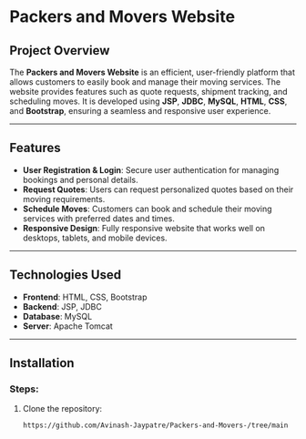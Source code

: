 # Packers and Movers Website

## Project Overview

The **Packers and Movers Website** is an efficient, user-friendly platform that allows customers to easily book and manage their moving services. The website provides features such as quote requests, shipment tracking, and scheduling moves. It is developed using **JSP**, **JDBC**, **MySQL**, **HTML**, **CSS**, and **Bootstrap**, ensuring a seamless and responsive user experience.

---

## Features

- **User Registration & Login**: Secure user authentication for managing bookings and personal details.
- **Request Quotes**: Users can request personalized quotes based on their moving requirements.
- **Schedule Moves**: Customers can book and schedule their moving services with preferred dates and times.
- **Responsive Design**: Fully responsive website that works well on desktops, tablets, and mobile devices.
  
---

## Technologies Used

- **Frontend**: HTML, CSS, Bootstrap  
- **Backend**: JSP, JDBC  
- **Database**: MySQL  
- **Server**: Apache Tomcat

---

## Installation

### Steps:
1. Clone the repository:
   ```bash
   https://github.com/Avinash-Jaypatre/Packers-and-Movers-/tree/main
